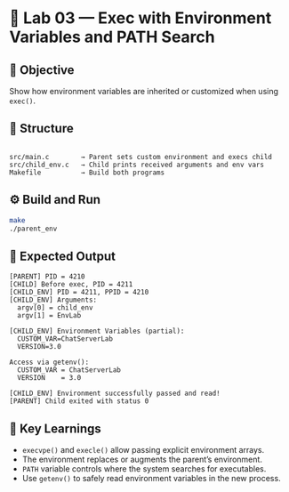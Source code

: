 # 🧪 Lab 03 — Exec with Environment Variables and PATH Search

## 🎯 Objective
Show how environment variables are inherited or customized when using `exec()`.

## 🧱 Structure
```

src/main.c        → Parent sets custom environment and execs child
src/child_env.c   → Child prints received arguments and env vars
Makefile          → Build both programs

````

## ⚙️ Build and Run
```bash
make
./parent_env
````

## 🧠 Expected Output

```
[PARENT] PID = 4210
[CHILD] Before exec, PID = 4211
[CHILD_ENV] PID = 4211, PPID = 4210
[CHILD_ENV] Arguments:
  argv[0] = child_env
  argv[1] = EnvLab

[CHILD_ENV] Environment Variables (partial):
  CUSTOM_VAR=ChatServerLab
  VERSION=3.0

Access via getenv():
  CUSTOM_VAR = ChatServerLab
  VERSION    = 3.0

[CHILD_ENV] Environment successfully passed and read!
[PARENT] Child exited with status 0
```

## 🧩 Key Learnings

* `execvpe()` and `execle()` allow passing explicit environment arrays.
* The environment replaces or augments the parent’s environment.
* `PATH` variable controls where the system searches for executables.
* Use `getenv()` to safely read environment variables in the new process.
